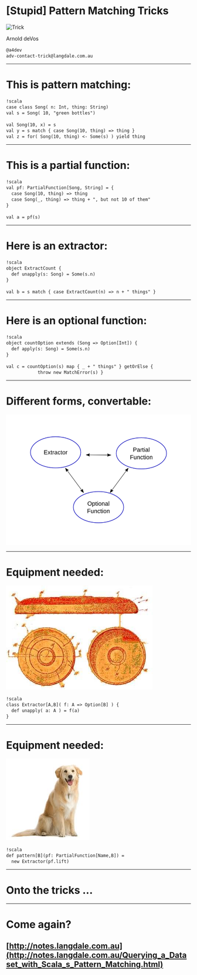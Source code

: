 # [Stupid] Pattern Matching Tricks

![Trick](blob/master/dog.jpeg)

Arnold deVos

    @a4dev
    adv-contact-trick@langdale.com.au

---
# This is pattern matching:

    !scala
    case class Song( n: Int, thing: String)
    val s = Song( 10, "green bottles")

    val Song(10, x) = s
    val y = s match { case Song(10, thing) => thing }
    val z = for( Song(10, thing) <- Some(s) ) yield thing 

---
# This is a partial function:

    !scala
    val pf: PartialFunction[Song, String] = { 
      case Song(10, thing) => thing 
      case Song(_, thing) => thing + ", but not 10 of them"
    }

    val a = pf(s)

---
# Here is an extractor:

    !scala
    object ExtractCount {
      def unapply(s: Song) = Some(s.n)
    }

    val b = s match { case ExtractCount(n) => n + " things" }

---
# Here is an optional function:

    !scala
    object countOption extends (Song => Option[Int]) {
      def apply(s: Song) = Some(s.n)
    }
   
    val c = countOption(s) map { _ + " things" } getOrElse { 
                throw new MatchError(s) }

---
# Different forms, convertable:

![relationships](/relationships.png)

---
# Equipment needed:

![frisbee patent](frisbee2.jpg)

    !scala
    class Extractor[A,B]( f: A => Option[B] ) { 
      def unapply( a: A ) = f(a) 
    }

---
# Equipment needed:

![retriever](dog2.jpeg)

    !scala
    def pattern[B](pf: PartialFunction[Name,B]) = 
      new Extractor(pf.lift)

---
# Onto the tricks ...

---
# Come again?

## [http://notes.langdale.com.au](http://notes.langdale.com.au/Querying_a_Dataset_with_Scala_s_Pattern_Matching.html)

